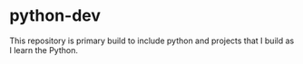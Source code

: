 # python-dev
This repository is primary build to include python and projects that I build as I learn the Python.
